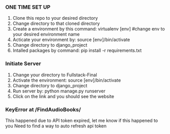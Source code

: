 ###  ONE TIME SET UP ###
1) Clone this repo to your desired directory
2) Change directory to that cloned directory
3) Create a environment by this command: virtualenv [env] #change env to your desired environment name
4) Acticate your environment by: source [env]/bin/activate
5) Change directory to django_project
6) Intalled packages by command: pip install -r requirements.txt

### Initiate Server ###
1) Change your directory to Fullstack-Final
2) Activate the environment: source [env]/bin/activate
3) Change directory to django_project
4) Run server by: python manage.py runserver
5) Click on the link and you should see the website

### KeyError at /FindAudioBooks/ ###
This happened due to API token expired, let me know if this happened to you 
Need to find a way to auto refresh api token 
